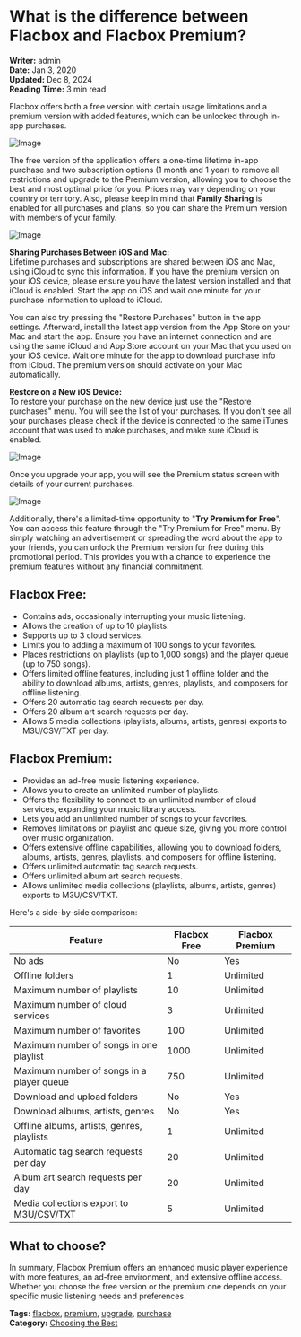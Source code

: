 # What is the difference between Flacbox and Flacbox Premium?

**Writer:** admin  
**Date:** Jan 3, 2020  
**Updated:** Dec 8, 2024  
**Reading Time:** 3 min read

Flacbox offers both a free version with certain usage limitations and a premium version with added features, which can be unlocked through in-app purchases.

![Image](21260c_742ba087387946e186c9e899830d2dba~mv2.png)

The free version of the application offers a one-time lifetime in-app purchase and two subscription options (1 month and 1 year) to remove all restrictions and upgrade to the Premium version, allowing you to choose the best and most optimal price for you. Prices may vary depending on your country or territory. Also, please keep in mind that **Family Sharing** is enabled for all purchases and plans, so you can share the Premium version with members of your family.

![Image](21260c_1f5149c45a5d4aa59d7b9636a5ed389a~mv2.png)

**Sharing Purchases Between iOS and Mac:**  
Lifetime purchases and subscriptions are shared between iOS and Mac, using iCloud to sync this information. If you have the premium version on your iOS device, please ensure you have the latest version installed and that iCloud is enabled. Start the app on iOS and wait one minute for your purchase information to upload to iCloud.

You can also try pressing the "Restore Purchases" button in the app settings. Afterward, install the latest app version from the App Store on your Mac and start the app. Ensure you have an internet connection and are using the same iCloud and App Store account on your Mac that you used on your iOS device. Wait one minute for the app to download purchase info from iCloud. The premium version should activate on your Mac automatically.

**Restore on a New iOS Device:**  
To restore your purchase on the new device just use the "Restore purchases" menu. You will see the list of your purchases. If you don't see all your purchases please check if the device is connected to the same iTunes account that was used to make purchases, and make sure iCloud is enabled.

![Image](21260c_5cf8b7fb1bc54156b1f0e562445607d9~mv2.png)

Once you upgrade your app, you will see the Premium status screen with details of your current purchases.

![Image](21260c_d0f6d3095e75427dbbd7793d2e2e9f00~mv2.png)

Additionally, there's a limited-time opportunity to "**Try Premium for Free**". You can access this feature through the "Try Premium for Free" menu. By simply watching an advertisement or spreading the word about the app to your friends, you can unlock the Premium version for free during this promotional period. This provides you with a chance to experience the premium features without any financial commitment.

## Flacbox Free:

- Contains ads, occasionally interrupting your music listening.
- Allows the creation of up to 10 playlists.
- Supports up to 3 cloud services.
- Limits you to adding a maximum of 100 songs to your favorites.
- Places restrictions on playlists (up to 1,000 songs) and the player queue (up to 750 songs).
- Offers limited offline features, including just 1 offline folder and the ability to download albums, artists, genres, playlists, and composers for offline listening.
- Offers 20 automatic tag search requests per day.
- Offers 20 album art search requests per day.
- Allows 5 media collections (playlists, albums, artists, genres) exports to M3U/CSV/TXT per day.

## Flacbox Premium:

- Provides an ad-free music listening experience.
- Allows you to create an unlimited number of playlists.
- Offers the flexibility to connect to an unlimited number of cloud services, expanding your music library access.
- Lets you add an unlimited number of songs to your favorites.
- Removes limitations on playlist and queue size, giving you more control over music organization.
- Offers extensive offline capabilities, allowing you to download folders, albums, artists, genres, playlists, and composers for offline listening.
- Offers unlimited automatic tag search requests.
- Offers unlimited album art search requests.
- Allows unlimited media collections (playlists, albums, artists, genres) exports to M3U/CSV/TXT.

Here's a side-by-side comparison:

| Feature                                    | Flacbox Free | Flacbox Premium |
|--------------------------------------------|--------------|-----------------|
| No ads                                     | No           | Yes             |
| Offline folders                            | 1            | Unlimited       |
| Maximum number of playlists                | 10           | Unlimited       |
| Maximum number of cloud services           | 3            | Unlimited       |
| Maximum number of favorites                | 100          | Unlimited       |
| Maximum number of songs in one playlist    | 1000         | Unlimited       |
| Maximum number of songs in a player queue  | 750          | Unlimited       |
| Download and upload folders                | No           | Yes             |
| Download albums, artists, genres           | No           | Yes             |
| Offline albums, artists, genres, playlists | 1            | Unlimited       |
| Automatic tag search requests per day      | 20           | Unlimited       |
| Album art search requests per day          | 20           | Unlimited       |
| Media collections export to M3U/CSV/TXT    | 5            | Unlimited       |

## What to choose?

In summary, Flacbox Premium offers an enhanced music player experience with more features, an ad-free environment, and extensive offline access. Whether you choose the free version or the premium one depends on your specific music listening needs and preferences.

**Tags:** [flacbox](https://www.everappz.com/blog/tags/flacbox), [premium](https://www.everappz.com/blog/tags/premium), [upgrade](https://www.everappz.com/blog/tags/upgrade), [purchase](https://www.everappz.com/blog/tags/purchase)  
**Category:** [Choosing the Best](https://www.everappz.com/blog/categories/choosing-the-best)